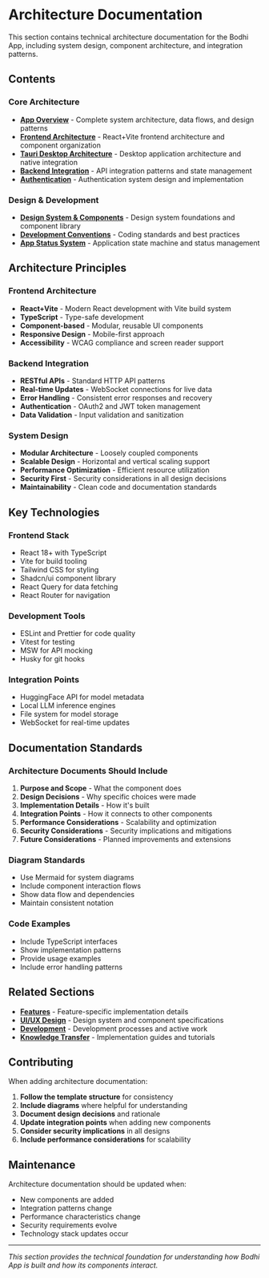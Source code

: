 # Architecture Documentation

This section contains technical architecture documentation for the Bodhi App, including system design, component architecture, and integration patterns.

## Contents

### Core Architecture
- **[App Overview](app-overview.md)** - Complete system architecture, data flows, and design patterns
- **[Frontend Architecture](frontend-architecture.md)** - React+Vite frontend architecture and component organization
- **[Tauri Desktop Architecture](tauri-architecture.md)** - Desktop application architecture and native integration
- **[Backend Integration](backend-integration.md)** - API integration patterns and state management
- **[Authentication](authentication.md)** - Authentication system design and implementation

### Design & Development
- **[Design System & Components](design-system.md)** - Design system foundations and component library
- **[Development Conventions](conventions.md)** - Coding standards and best practices
- **[App Status System](app-status.md)** - Application state machine and status management



## Architecture Principles

### Frontend Architecture
- **React+Vite** - Modern React development with Vite build system
- **TypeScript** - Type-safe development
- **Component-based** - Modular, reusable UI components
- **Responsive Design** - Mobile-first approach
- **Accessibility** - WCAG compliance and screen reader support

### Backend Integration
- **RESTful APIs** - Standard HTTP API patterns
- **Real-time Updates** - WebSocket connections for live data
- **Error Handling** - Consistent error responses and recovery
- **Authentication** - OAuth2 and JWT token management
- **Data Validation** - Input validation and sanitization

### System Design
- **Modular Architecture** - Loosely coupled components
- **Scalable Design** - Horizontal and vertical scaling support
- **Performance Optimization** - Efficient resource utilization
- **Security First** - Security considerations in all design decisions
- **Maintainability** - Clean code and documentation standards

## Key Technologies

### Frontend Stack
- React 18+ with TypeScript
- Vite for build tooling
- Tailwind CSS for styling
- Shadcn/ui component library
- React Query for data fetching
- React Router for navigation

### Development Tools
- ESLint and Prettier for code quality
- Vitest for testing
- MSW for API mocking
- Husky for git hooks

### Integration Points
- HuggingFace API for model metadata
- Local LLM inference engines
- File system for model storage
- WebSocket for real-time updates

## Documentation Standards

### Architecture Documents Should Include
1. **Purpose and Scope** - What the component does
2. **Design Decisions** - Why specific choices were made
3. **Implementation Details** - How it's built
4. **Integration Points** - How it connects to other components
5. **Performance Considerations** - Scalability and optimization
6. **Security Considerations** - Security implications and mitigations
7. **Future Considerations** - Planned improvements and extensions

### Diagram Standards
- Use Mermaid for system diagrams
- Include component interaction flows
- Show data flow and dependencies
- Maintain consistent notation

### Code Examples
- Include TypeScript interfaces
- Show implementation patterns
- Provide usage examples
- Include error handling patterns

## Related Sections

- **[Features](../02-features/)** - Feature-specific implementation details
- **[UI/UX Design](../03-ui-design/)** - Design system and component specifications
- **[Development](../04-development/)** - Development processes and active work
- **[Knowledge Transfer](../06-knowledge-transfer/)** - Implementation guides and tutorials

## Contributing

When adding architecture documentation:

1. **Follow the template structure** for consistency
2. **Include diagrams** where helpful for understanding
3. **Document design decisions** and rationale
4. **Update integration points** when adding new components
5. **Consider security implications** in all designs
6. **Include performance considerations** for scalability

## Maintenance

Architecture documentation should be updated when:
- New components are added
- Integration patterns change
- Performance characteristics change
- Security requirements evolve
- Technology stack updates occur

---

*This section provides the technical foundation for understanding how Bodhi App is built and how its components interact.*
